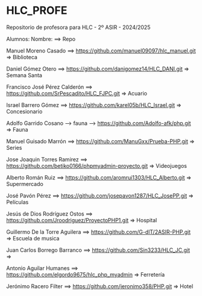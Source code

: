 # HLC_PROFE

Repositorio de profesora para HLC - 2º ASIR - 2024/2025

Alumnos:
Nombre: ==> Repo


Manuel Moreno Casado ==> https://github.com/manuel09097/hlc_manuel.git => Biblioteca

Daniel Gómez Otero ==> https://github.com/danigomez14/HLC_DANI.git => Semana Santa

Francisco José Pérez Calderón ==> https://github.com/SrPescadito/HLC_FJPC.git => Acuario

Israel Barrero Gómez ==> https://github.com/karel05b/HLC_Israel.git => Concesionario

Adolfo Garrido Cosano --> fauna --> https://github.com/Adolfo-afk/php.git => Fauna

Manuel Guisado Marrón ==> https://github.com/ManuGxx/Prueba-PHP.git => Series

Jose Joaquin Torres Ramirez ==> https://github.com/betiko0166/phpmyadmin-proyecto.git => Videojuegos

Alberto Román Ruiz ==> https://github.com/aromrui1303/HLC_Alberto.git => Supermercado

José Pavón Pérez ==> https://github.com/josepavon1287/HLC_JosePP.git => Películas

Jesús de Dios Rodríguez Ostos ==> https://github.com/Jroodriguez/ProyectoPHP1.git => Hospital

Guillermo De la Torre Aguilera ==> https://github.com/G-dlT/2ASIR-PHP.git => Escuela de musica

Juan Carlos Borrego Barranco ==> https://github.com/Sin3233/HLC_JC.git => 

Antonio Aguilar Humanes ==> https://github.com/elgordo9675/hlc_php_myadmin => Ferretería

Jerónimo Racero Filter ==> https://github.com/jeronimo358/PHP.git => Hotel


